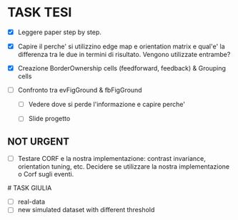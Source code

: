 ﻿# TASK TESI
 
* [x] Leggere paper step by step. 

* [x] Capire il perche' si utilizzino edge map e orientation matrix e qual'e' la differenza tra le due in termini di risultato. Vengono utilizzate entrambe? 

* [x] Creazione BorderOwnership cells (feedforward, feedback) & Grouping cells

* [ ] Confronto tra evFigGround & fbFigGround
    * [ ] Vedere dove si perde l'informazione e capire perche'
    * [ ] Slide progetto



## NOT URGENT

* [ ] Testare CORF e la nostra implementazione: contrast invariance, orientation tuning, etc. Decidere se utilizzare la nostra implementazione o Corf sugli eventi.


﻿# TASK GIULIA
 
* [ ] real-data 
* [ ] new simulated dataset with different threshold
